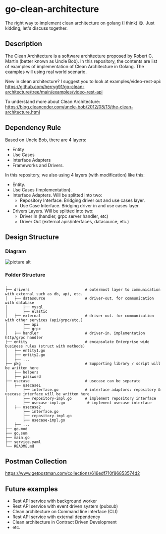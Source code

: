 # go-clean-architecture
The right way to implement clean architecture on golang (I think) :yum:. Just kidding, let's discuss together.

## Description
The Clean Architecture is a software architecture proposed by Robert C. Martin (better known as Uncle Bob). In this repository, the contents are list of examples of implementation of Clean Architecture in Golang. The examples will using real world scenario. 

New in clean architecture? I suggest you to look at examples/video-rest-api: https://github.com/herryg91/go-clean-architecture/tree/main/examples/video-rest-api

To understand more about Clean Architecture: https://blog.cleancoder.com/uncle-bob/2012/08/13/the-clean-architecture.html

## Dependency Rule
Based on Uncle Bob, there are 4 layers:
* Entity
* Use Cases
* Interface Adapters
* Frameworks and Drivers.

In this repository, we also using 4 layers (with modification) like this:
* Entity. 
* Use Cases (Implementation).
* Interface Adapters. Will be splitted into two:
    * Repository Interface. Bridging driver out and use cases layer.
    * Use Case Interface. Bridging driver in and use cases layer.
* Drivers Layers. Will be splitted into two:
    * Driver In (handler, grpc server handler, etc)
    * Driver Out (external apis/interfaces, datasource, etc.)

## Design Structure
### Diagram
![picture alt](https://raw.githubusercontent.com/herryg91/go-clean-architecture/main/diagram.png "go-clean-architecture diagram")

### Folder Structure

    .
    ├── drivers                         # outermost layer to communication with external such as db, api, etc.
    │   ├── datasource                  # driver-out. for communication with database
    │       ├── mysql                    
    │       ├── elastic
    │   ├── external                    # driver-out. for communication with other services (api/grpc/etc.)
    │       ├── api
    │       ├── grpc
    │   ├── handler                     # driver-in. implementation http/grpc handler
    ├── entity                          # encapsulate Enterprise wide business rules (struct with methods)
    │   ├── entity1.go
    │   ├── entity2.go
    │   ├── ...
    ├── pkg                             # Supporting library / script will be written here
    │   ├── helpers                     
    │   ├── password                    
    ├── usecase                         # usecase can be separate
    │   ├── usecase1          
    │       ├── interface.go            # interface adaptors: repository & usecase interface will be written here 
    │       ├── repository-impl.go      # implement repository interface
    │       ├── usecase-impl.go          # implement usecase interface
    │   ├── usecase2                     
    │       ├── interface.go            
    │       ├── repository-impl.go      
    │       ├── usecase-impl.go        
    │   ├── ...          
    ├── go.mod
    ├── go.sum
    ├── main.go
    ├── service.yaml
    └── README.md

## Postman Collection
https://www.getpostman.com/collections/616edf710f86853574d2

## Future examples
* Rest API service with background worker
* Rest API service with event driven system (pubsub)
* Clean architecture on Command line interface (CLI)
* Rest API service with external dependency
* Clean architecture in Contract Driven Development
* etc.